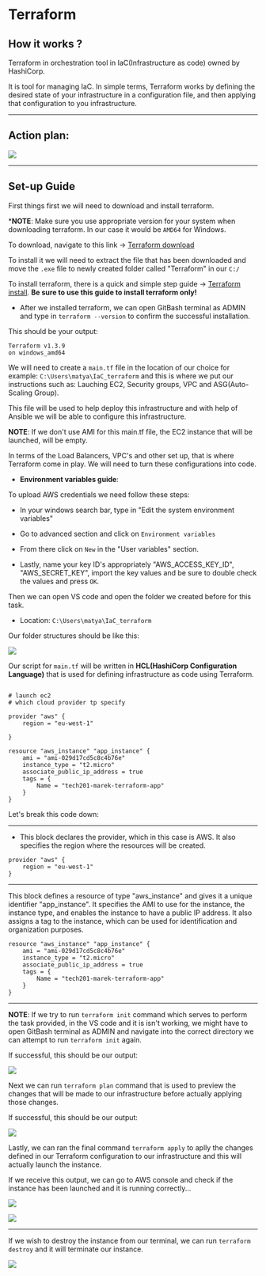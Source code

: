 # Terraform 

## How it works ?

Terraform in orchestration tool in IaC(Infrastructure as code) owned by HashiCorp.

It is tool for managing IaC. In simple terms, Terraform works by defining the desired state of your infrastructure in a configuration file, and then applying that configuration to you infrastructure. 

---

## Action plan:

![](pictures/action_plan.png)

---

## Set-up Guide

First things first we will need to download and install terraform.

***NOTE**: Make sure you use appropriate version for your system when downloading terraform. In our case it would be `AMD64` for Windows. 

To download, navigate to this link -> [Terraform download](https://developer.hashicorp.com/terraform/downloads)

To install it we will need to extract the file that has been downloaded and move the `.exe` file to newly created folder called "Terraform" in our `C:/`

To install terraform, there is a quick and simple step guide -> [Terraform install](https://www.youtube.com/watch?v=SkcRSJWNRS8). **Be sure to use this guide to install terraform only!**

- After we installed terraform, we can open GitBash terminal as ADMIN and type in `terraform --version` to confirm the successful installation.

This should be your output:

```
Terraform v1.3.9
on windows_amd64
```

We will need to create a `main.tf` file in the location of our choice for example: `C:\Users\matya\IaC_terraform` and this is where we put our instructions such as: Lauching EC2, Security groups, VPC and ASG(Auto-Scaling Group).

This file will be used to help deploy this infrastructure and with help of Ansible we will be able to configure this infrastructure. 

**NOTE**: If we don't use AMI for this main.tf file, the EC2 instance that will be launched, will be empty. 


In terms of the Load Balancers, VPC's and other set up, that is where Terraform come in play. We will need to turn these configurations into code. 



- **Environment variables guide**:

To upload AWS credentials we need follow these steps:

- In your windows search bar, type in "Edit the system environment variables"

- Go to advanced section and click on `Environment variables`

- From there click on `New` in the "User variables" section.

- Lastly, name your key ID's appropriately "AWS_ACCESS_KEY_ID", "AWS_SECRET_KEY", import the key values and be sure to double check the values and press `OK`.

Then we can open VS code and open the folder we created before for this task.

- Location: `C:\Users\matya\IaC_terraform`

Our folder structures should be like this:

![](pictures/folders.png)

Our script for `main.tf` will be written in **HCL(HashiCorp Configuration Language)** that is used for defining infrastructure as code using Terraform.

```

# launch ec2
# which cloud provider tp specify

provider "aws" {
    region = "eu-west-1"

}

resource "aws_instance" "app_instance" {
    ami = "ami-029d17cd5c8c4b76e"
    instance_type = "t2.micro" 
    associate_public_ip_address = true
    tags = {
        Name = "tech201-marek-terraform-app"
    }
}
```

Let's break this code down:

---
- This block declares the provider, which in this case is AWS. It also specifies the region where the resources will be created. 

```
provider "aws" {
    region = "eu-west-1"
}
```
---
This block defines a resource of type "aws_instance" and gives it a unique identifier "app_instance". It specifies the AMI to use for the instance, the instance type, and enables the instance to have a public IP address. It also assigns a tag to the instance, which can be used for identification and organization purposes.

```
resource "aws_instance" "app_instance" {
    ami = "ami-029d17cd5c8c4b76e"
    instance_type = "t2.micro" 
    associate_public_ip_address = true
    tags = {
        Name = "tech201-marek-terraform-app"
    }
}

```
---


**NOTE**: If we try to run `terraform init` command which serves to perform the task provided, in the VS code and it is isn't working, we might have to open GitBash terminal as ADMIN and navigate into the correct directory we can attempt to run `terraform init` again. 

If successful, this should be our output: 

![](pictures/init.png)

Next we can run `terraform plan` command that is used to preview the changes that will be made to our infrastructure before actually applying those changes. 

If successful, this should be our output:

![](pictures/plan.png)


Lastly, we can ran the final command `terraform apply` to aplly the changes defined in our Terraform configuration to our infrastructure and this will actually launch the instance. 

If we receive this output, we can go to AWS console and check if the instance has been launched and it is running correctly...

![](pictures/apply.png)

![](pictures/instance.png)

--- 

If we wish to destroy the instance from our terminal, we can run `terraform destroy` and it will terminate our instance.

![](pictures/destroy.png)



